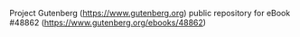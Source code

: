 Project Gutenberg (https://www.gutenberg.org) public repository for eBook #48862 (https://www.gutenberg.org/ebooks/48862)
